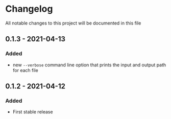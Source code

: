 # Changelog
All notable changes to this project will be documented in this file


## 0.1.3 - 2021-04-13
### Added
- new `--verbose` command line option that prints the input and output path for each file

## 0.1.2 - 2021-04-12
### Added
- First stable release